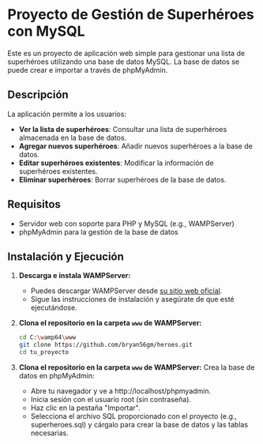 # Proyecto de Gestión de Superhéroes con MySQL

Este es un proyecto de aplicación web simple para gestionar una lista de superhéroes utilizando una base de datos MySQL. La base de datos se puede crear e importar a través de phpMyAdmin.

## Descripción

La aplicación permite a los usuarios:

- **Ver la lista de superhéroes**: Consultar una lista de superhéroes almacenada en la base de datos.
- **Agregar nuevos superhéroes**: Añadir nuevos superhéroes a la base de datos.
- **Editar superhéroes existentes**: Modificar la información de superhéroes existentes.
- **Eliminar superhéroes**: Borrar superhéroes de la base de datos.

## Requisitos

- Servidor web con soporte para PHP y MySQL (e.g., WAMPServer)
- phpMyAdmin para la gestión de la base de datos

## Instalación y Ejecución

1. **Descarga e instala WAMPServer:**
   - Puedes descargar WAMPServer desde [su sitio web oficial](https://www.wampserver.com/).
   - Sigue las instrucciones de instalación y asegúrate de que esté ejecutándose.

2. **Clona el repositorio en la carpeta `www` de WAMPServer:**
   ```bash
   cd C:\wamp64\www
   git clone https://github.com/bryan56gm/heroes.git
   cd tu_proyecto

3. **Clona el repositorio en la carpeta `www` de WAMPServer:**
   Crea la base de datos en phpMyAdmin:

   - Abre tu navegador y ve a http://localhost/phpmyadmin.
   - Inicia sesión con el usuario root (sin contraseña).
   - Haz clic en la pestaña "Importar".
   - Selecciona el archivo SQL proporcionado con el proyecto (e.g., superheroes.sql) y cárgalo para crear la base de datos y las tablas necesarias.
